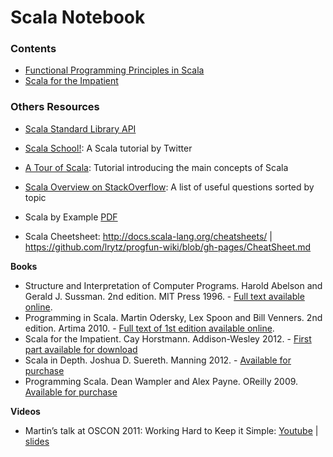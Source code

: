 Scala Notebook
==============

### Contents

* [Functional Programming Principles in Scala](fppis/README.md)
* [Scala for the Impatient](sfip/README.md)

### Others Resources

* [Scala Standard Library API](http://stackoverflow.com/tags/scala/info) 
* [Scala School!](http://www.scala-lang.org/api/): A Scala tutorial by Twitter
* [A Tour of Scala](http://twitter.github.com/scala_school/): Tutorial introducing the main concepts of Scala
* [Scala Overview on StackOverflow](http://docs.scala-lang.org/tutorials/tour/tour-of-scala.html): A list of useful questions sorted by topic

* Scala by Example [PDF](http://www.scala-lang.org/docu/files/ScalaByExample.pdf)
* Scala Cheetsheet: http://docs.scala-lang.org/cheatsheets/ | https://github.com/lrytz/progfun-wiki/blob/gh-pages/CheatSheet.md

**Books**

* Structure and Interpretation of Computer Programs. Harold Abelson and Gerald J. Sussman. 2nd edition. MIT Press 1996. - [Full text available online](http://mitpress.mit.edu/sicp/).
* Programming in Scala. Martin Odersky, Lex Spoon and Bill Venners. 2nd edition. Artima 2010. - [Full text of 1st edition available online](http://www.artima.com/pins1ed/).
* Scala for the Impatient. Cay Horstmann. Addison-Wesley 2012. - [First part available for download](http://typesafe.com/resources/scala-for-the-impatient)
* Scala in Depth. Joshua D. Suereth. Manning 2012. - [Available for purchase](http://www.manning.com/suereth/)
* Programming Scala. Dean Wampler and Alex Payne. OReilly 2009. [Available for purchase](http://shop.oreilly.com/product/9780596155964.do)

**Videos**

* Martin’s talk at OSCON 2011: Working Hard to Keep it Simple: [Youtube](http://www.youtube.com/watch?v=3jg1AheF4n0) | [slides](http://www.slideshare.net/Odersky/oscon-keynote-working-hard-to-keep-it-simple)
